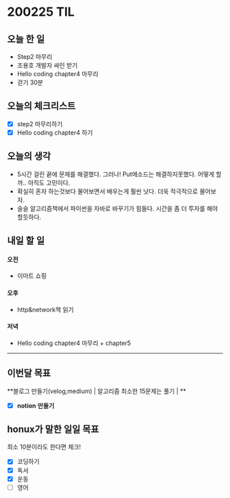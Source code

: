 # 200225 TIL



## 오늘 한 일

- Step2 마무리
- 조용호 개발자 싸인 받기
- Hello coding chapter4 마무리
- 걷기 30분


## 오늘의 체크리스트

- [x] step2 마무리하기
- [x] Hello coding chapter4 하기

## 오늘의 생각

- 5시간 걸린 끝에 문제를 해결했다. 그러나! Put메소드는 해결하지못했다. 어떻게 할까.. 아직도 고민이다.
- 확실히 혼자 하는것보다 물어보면서 배우는게 훨씬 낫다. 더욱 적극적으로 물어보자.
- 슬슬 알고리즘책에서 파이썬을 자바로 바꾸기가 힘들다. 시간을 좀 더 투자를 해야할듯하다. 

## 내일 할 일

#### 오전

- 이마트 쇼핑

#### 오후

- http&network책 읽기

#### 저녁

- Hello coding chapter4 마무리 + chapter5

---



## 이번달 목표

**블로그 만들기(velog,medium) | 알고리즘 최소한 15문제는 풀기 | **

- [x] **notion** **만들기**

## honux가 말한 일일 목표

최소 10분이라도 한다면 체크!

- [x] 코딩하기
- [x] 독서
- [x] 운동
- [ ] 영어
